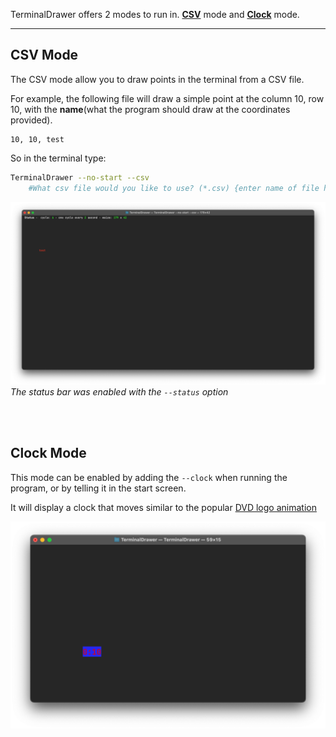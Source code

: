 TerminalDrawer offers 2 modes to run in. [**CSV**](#csv-mode) mode and [**Clock**](#clock-mode) mode.

---

## CSV Mode

The CSV mode allow you to draw points in the terminal from a CSV file.

For example, the following file will draw a simple point at the column 10, row 10, with the **name**(what the program should draw at the coordinates provided).

```csv
10, 10, test
```

So in the terminal type:

```zsh
TerminalDrawer --no-start --csv
    #What csv file would you like to use? (*.csv) {enter name of file here}
```

![CSV Mode preview](images/csv.png)
*The status bar was enabled with the `--status` option*

<br>
<br>

## Clock Mode

This mode can be enabled by adding the `--clock` when running the program, or by telling it in the start screen.

It will display a clock that moves similar to the popular [DVD logo animation](https://www.bouncingdvdlogo.com)

![Clock mode preview](images/clock.png)
